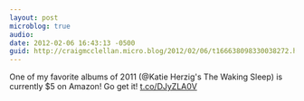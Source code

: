 ```yaml
---
layout: post
microblog: true
audio: 
date: 2012-02-06 16:43:13 -0500
guid: http://craigmcclellan.micro.blog/2012/02/06/t166638098330038272.html
---
```

One of my favorite albums of 2011 (@Katie Herzig's The Waking Sleep) is currently $5 on Amazon! Go get it! [t.co/DJyZLA0V](http://t.co/DJyZLA0V)
